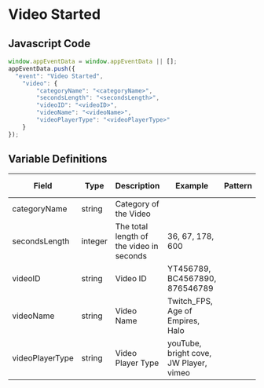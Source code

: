 # Video Started

### 

## Javascript Code
```js
window.appEventData = window.appEventData || [];
appEventData.push({
  "event": "Video Started",
    "video": {
        "categoryName": "<categoryName>",
        "secondsLength": "<secondsLength>",
        "videoID": "<videoID>",
        "videoName": "<videoName>",
        "videoPlayerType": "<videoPlayerType>"
    }
});
```

## Variable Definitions

|Field|Type|Description|Example|Pattern|Min Length|Max Length|Minimum|Maximum|Multiple Of|
| --- | --- | --- | --- | --- | --- | --- | --- | --- | --- |
|categoryName|string|Category of the Video||||||||
|secondsLength|integer|The total length of the video in seconds|36, 67, 178, 600||||0|||
|videoID|string|Video ID|YT456789, BC4567890, 876546789|||||||
|videoName|string|Video Name|Twitch\_FPS, Age of Empires, Halo|||||||
|videoPlayerType|string|Video Player Type|youTube, bright cove, JW Player, vimeo|||||||




